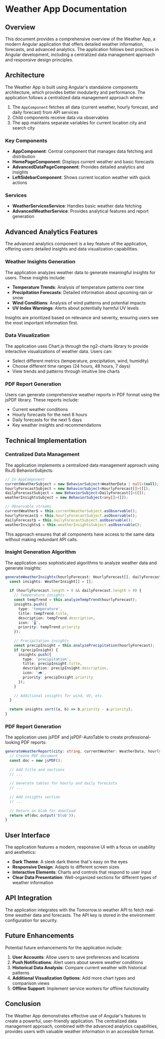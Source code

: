 # Weather App Documentation

## Overview

This document provides a comprehensive overview of the Weather App, a modern Angular application that offers detailed weather information, forecasts, and advanced analytics. The application follows best practices in Angular development, including a centralized data management approach and responsive design principles.

## Architecture

The Weather App is built using Angular's standalone components architecture, which provides better modularity and performance. The application follows a centralized data management approach where:

1. The `AppComponent` fetches all data (current weather, hourly forecast, and daily forecast) from API services
2. Child components receive data via observables
3. The app maintains separate variables for current location city and search city

### Key Components

- **AppComponent**: Central component that manages data fetching and distribution
- **HomePageComponent**: Displays current weather and basic forecasts
- **AdvancedDataPageComponent**: Provides detailed analytics and insights
- **LeftSidebarComponent**: Shows current location weather with quick actions

### Services

- **WeatherServicesService**: Handles basic weather data fetching
- **AdvancedWeatherService**: Provides analytical features and report generation

## Advanced Analytics Features

The advanced analytics component is a key feature of the application, offering users detailed insights and data visualization capabilities.

### Weather Insights Generation

The application analyzes weather data to generate meaningful insights for users. These insights include:

- **Temperature Trends**: Analysis of temperature patterns over time
- **Precipitation Forecasts**: Detailed information about upcoming rain or snow
- **Wind Conditions**: Analysis of wind patterns and potential impacts
- **UV Index Warnings**: Alerts about potentially harmful UV levels

Insights are prioritized based on relevance and severity, ensuring users see the most important information first.

### Data Visualization

The application uses Chart.js through the ng2-charts library to provide interactive visualizations of weather data. Users can:

- Select different metrics (temperature, precipitation, wind, humidity)
- Choose different time ranges (24 hours, 48 hours, 7 days)
- View trends and patterns through intuitive line charts

### PDF Report Generation

Users can generate comprehensive weather reports in PDF format using the jsPDF library. These reports include:

- Current weather conditions
- Hourly forecasts for the next 8 hours
- Daily forecasts for the next 5 days
- Key weather insights and recommendations

## Technical Implementation

### Centralized Data Management

The application implements a centralized data management approach using RxJS BehaviorSubjects:

```typescript
// In AppComponent
currentWeatherSubject = new BehaviorSubject<WeatherData | null>(null);
hourlyForecastSubject = new BehaviorSubject<HourlyForecast[]>([]);
dailyForecastSubject = new BehaviorSubject<DailyForecast[]>([]);
weatherInsightsSubject = new BehaviorSubject<any[]>([]);

// Observable streams
currentWeather$ = this.currentWeatherSubject.asObservable();
hourlyForecast$ = this.hourlyForecastSubject.asObservable();
dailyForecast$ = this.dailyForecastSubject.asObservable();
weatherInsights$ = this.weatherInsightsSubject.asObservable();
```

This approach ensures that all components have access to the same data without making redundant API calls.

### Insight Generation Algorithm

The application uses sophisticated algorithms to analyze weather data and generate insights:

```typescript
generateWeatherInsights(hourlyForecast: HourlyForecast[], dailyForecast: DailyForecast[]): WeatherInsight[] {
  const insights: WeatherInsight[] = [];
  
  if (hourlyForecast.length > 0 && dailyForecast.length > 0) {
    // Temperature insights
    const tempTrend = this.analyzeTempTrend(hourlyForecast);
    insights.push({
      type: 'temperature',
      title: tempTrend.title,
      description: tempTrend.description,
      icon: '🌡️',
      priority: tempTrend.priority
    });
    
    // Precipitation insights
    const precipInsight = this.analyzePrecipitation(hourlyForecast);
    if (precipInsight) {
      insights.push({
        type: 'precipitation',
        title: precipInsight.title,
        description: precipInsight.description,
        icon: '🌧️',
        priority: precipInsight.priority
      });
    }
    
    // Additional insights for wind, UV, etc.
  }
  
  return insights.sort((a, b) => b.priority - a.priority);
}
```

### PDF Report Generation

The application uses jsPDF and jsPDF-AutoTable to create professional-looking PDF reports:

```typescript
generateWeatherReport(city: string, currentWeather: WeatherData, hourlyForecast: HourlyForecast[], dailyForecast: DailyForecast[]): Observable<Blob> {
  // Create PDF document
  const doc = new jsPDF();
  
  // Add title and sections
  // ...
  
  // Generate tables for hourly and daily forecasts
  // ...
  
  // Add insights section
  // ...
  
  // Return as blob for download
  return of(doc.output('blob'));
}
```

## User Interface

The application features a modern, responsive UI with a focus on usability and aesthetics:

- **Dark Theme**: A sleek dark theme that's easy on the eyes
- **Responsive Design**: Adapts to different screen sizes
- **Interactive Elements**: Charts and controls that respond to user input
- **Clear Data Presentation**: Well-organized sections for different types of weather information

## API Integration

The application integrates with the Tomorrow.io weather API to fetch real-time weather data and forecasts. The API key is stored in the environment configuration for security.

## Future Enhancements

Potential future enhancements for the application include:

1. **User Accounts**: Allow users to save preferences and locations
2. **Push Notifications**: Alert users about severe weather conditions
3. **Historical Data Analysis**: Compare current weather with historical patterns
4. **Additional Visualization Options**: Add more chart types and comparison views
5. **Offline Support**: Implement service workers for offline functionality

## Conclusion

The Weather App demonstrates effective use of Angular's features to create a powerful, user-friendly application. The centralized data management approach, combined with the advanced analytics capabilities, provides users with valuable weather information in an accessible format.
